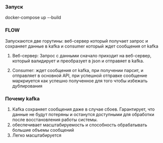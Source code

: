 ### Запуск

docker-compose up --build

### FLOW
Запускаются две горутины: веб-сервер который получает запрос и сохраняет данные в kafka и consumer который ждет сообщения от kafka
1. Веб-сервер: 
Запрос с данными сначало приходит на веб-сервер, который валидирует и преобразует в json и отправяет в kafka.

2. Consumer: ждет сообщения от kafka, при получении парсит, и отправляет в основной API, при успешной отправке сообщение маркриуется как успешно полученное для того чтобы избежать дублирования


### Почему kafka

1. Kafka сохраняет сообщения даже в случае сбоев. Гарантирует, что данные не будут потеряны и останутся доступными для обработки после восстановления работы системы.
2. обеспечивает масштабируемость и способность обрабатывать большие объемы сообщений
3. Легко масштабируется




